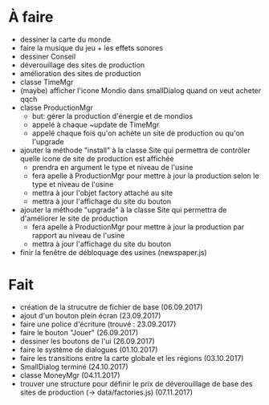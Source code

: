 # À faire

- dessiner la carte du monde
- faire la musique du jeu + les effets sonores
- dessiner Conseil
- déverouillage des sites de production
- amélioration des sites de production
- classe TimeMgr
- (maybe) afficher l'icone Mondio dans smallDialog quand on veut acheter qqch
- classe ProductionMgr
    - but: gérer la production d'énergie et de mondios
    - appelé à chaque ~update de TimeMgr
    - appelé chaque fois qu'on achète un site de production ou qu'on l'upgrade
- ajouter la méthode "install" à la classe Site qui permettra de contrôler quelle icone de site de production est affichée
    - prendra en argument le type et niveau de l'usine
    - fera apelle à ProductionMgr pour mettre à jour la production selon le type et niveau de l'usine
    - mettra à jour l'objet factory attaché au site
    - mettra à jour l'affichage du site du bouton
- ajouter la méthode "upgrade" à la classe Site qui permettra de d'améliorer le site de production
    - fera apelle à ProductionMgr pour mettre à jour la production par rapport au niveau de l'usine
    - mettra à jour l'affichage du site du bouton
- finir la fenêtre de débloquage des usines (newspaper.js)

# Fait
- création de la strucutre de fichier de base (06.09.2017)
- ajout d'un bouton plein écran (23.09.2017)
- faire une police d'écriture (trouvé : 23.09.2017)
- faire le bouton "Jouer" (26.09.2017)
- dessiner les boutons de l'ui (26.09.2017)
- faire le système de dialogues (01.10.2017)
- faire les transitions entre la carte globale et les régions (03.10.2017)
- SmallDialog terminé (24.10.2017)
- classe MoneyMgr (04.11.2017)
- trouver une structure pour définir le prix de déverouillage de base des sites de production (-> data/factories.js) (07.11.2017)
